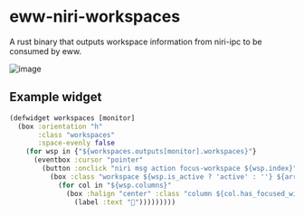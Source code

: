 # eww-niri-workspaces

A rust binary that outputs workspace information from niri-ipc to be consumed by eww.

![image](https://github.com/user-attachments/assets/04dffba5-43eb-4cb4-9b80-539454400433)


## Example widget 

```clojure
(defwidget workspaces [monitor]
  (box :orientation "h" 
       :class "workspaces"
       :space-evenly false
    (for wsp in {"${workspaces.outputs[monitor].workspaces}"}
      (eventbox :cursor "pointer"
        (button :onclick "niri msg action focus-workspace ${wsp.index}"
          (box :class "workspace ${wsp.is_active ? 'active' : ''} ${arraylength(wsp.columns) == 0 ? 'empty' : ''}"
            (for col in "${wsp.columns}"
              (box :halign "center" :class "column ${col.has_focused_window ? 'focused' : ''}"
                (label :text "")))))))))
```

